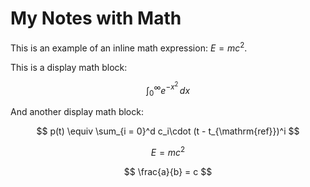 # My Notes with Math

This is an example of an inline math expression: $E = mc^2$.

This is a display math block:

$$
\int_{0}^{\infty} e^{-x^2} \, dx
$$

And another display math block:

$$
p(t) \equiv \sum_{i = 0}^d c_i\cdot (t - t_{\mathrm{ref}})^i
$$

$$E = mc^2$$

$$
\frac{a}{b} = c
$$
